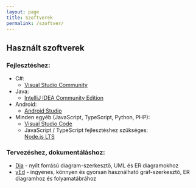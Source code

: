 ```yaml
---
layout: page
title: Szoftverek
permalink: /szoftver/
---
```


## Használt szoftverek

### Fejlesztéshez:

* C#:
  * [Visual Studio Community](https://visualstudio.microsoft.com/downloads/)
* Java:
  * [IntelliJ IDEA Community Edition](https://www.jetbrains.com/idea/download/)
* Android:
  * [Android Studio](https://developer.android.com/studio/)
* Minden egyéb (JavaScript, TypeScript, Python, PHP):
  * [Visual Studio Code](https://code.visualstudio.com/)
  * JavaScript / TypeScript fejlesztéshez szükséges:  
    [Node.js LTS](https://nodejs.org/)

### Tervezéshez, dokumentáláshoz:

* [Dia](http://dia-installer.de/index.html.en) - nyílt forrású diagram-szerkesztő, UML és ER diagramokhoz
* [yEd](https://www.yworks.com/products/yed) - ingyenes, könnyen és gyorsan használható gráf-szerkesztő, ER diagramhoz és folyamatábrához
